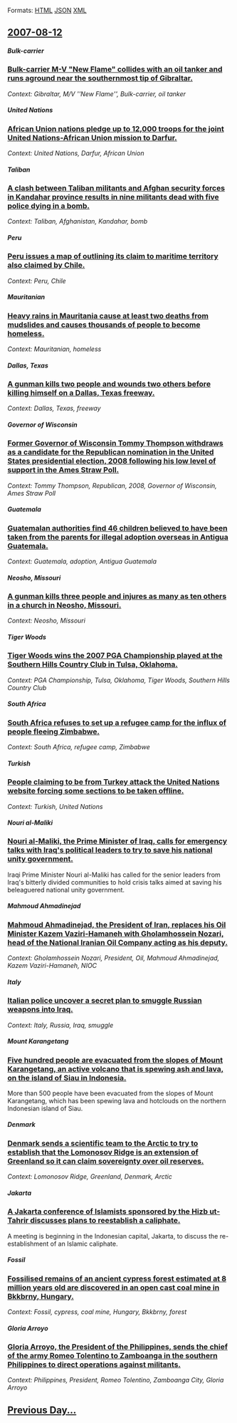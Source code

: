 
Formats: [HTML](2007/08/12/index.html)  [JSON](2007/08/12/index.json)  [XML](2007/08/12/index.xml)  

## [2007-08-12](/news/2007/08/12/index.md)

##### Bulk-carrier
### [ Bulk-carrier M-V "New Flame" collides with an oil tanker and runs aground near the southernmost tip of Gibraltar. ](/news/2007/08/12/bulk-carrier-m-v-new-flame-collides-with-an-oil-tanker-and-runs-aground-near-the-southernmost-tip-of-gibraltar.md)
_Context: Gibraltar, M/V ''New Flame'', Bulk-carrier, oil tanker_

##### United Nations
### [ African Union nations pledge up to 12,000 troops for the joint United Nations-African Union mission to Darfur. ](/news/2007/08/12/african-union-nations-pledge-up-to-12-000-troops-for-the-joint-united-nations-african-union-mission-to-darfur.md)
_Context: United Nations, Darfur, African Union_

##### Taliban
### [ A clash between Taliban militants and Afghan security forces in Kandahar province results in nine militants dead with five police dying in a bomb. ](/news/2007/08/12/a-clash-between-taliban-militants-and-afghan-security-forces-in-kandahar-province-results-in-nine-militants-dead-with-five-police-dying-in.md)
_Context: Taliban, Afghanistan, Kandahar, bomb_

##### Peru
### [ Peru issues a map of outlining its claim to maritime territory also claimed by Chile. ](/news/2007/08/12/peru-issues-a-map-of-outlining-its-claim-to-maritime-territory-also-claimed-by-chile.md)
_Context: Peru, Chile_

##### Mauritanian
### [ Heavy rains in Mauritania cause at least two deaths from mudslides and causes thousands of people to become homeless. ](/news/2007/08/12/heavy-rains-in-mauritania-cause-at-least-two-deaths-from-mudslides-and-causes-thousands-of-people-to-become-homeless.md)
_Context: Mauritanian, homeless_

##### Dallas, Texas
### [ A gunman kills two people and wounds two others before killing himself on a Dallas, Texas freeway. ](/news/2007/08/12/a-gunman-kills-two-people-and-wounds-two-others-before-killing-himself-on-a-dallas-texas-freeway.md)
_Context: Dallas, Texas, freeway_

##### Governor of Wisconsin
### [ Former Governor of Wisconsin Tommy Thompson withdraws as a candidate for the Republican nomination in the United States presidential election, 2008 following his low level of support in the Ames Straw Poll. ](/news/2007/08/12/former-governor-of-wisconsin-tommy-thompson-withdraws-as-a-candidate-for-the-republican-nomination-in-the-united-states-presidential-electi.md)
_Context: Tommy Thompson, Republican, 2008, Governor of Wisconsin, Ames Straw Poll_

##### Guatemala
### [ Guatemalan authorities find 46 children believed to have been taken from the parents for illegal adoption overseas in Antigua Guatemala. ](/news/2007/08/12/guatemalan-authorities-find-46-children-believed-to-have-been-taken-from-the-parents-for-illegal-adoption-overseas-in-antigua-guatemala.md)
_Context: Guatemala, adoption, Antigua Guatemala_

##### Neosho, Missouri
### [ A gunman kills three people and injures as many as ten others in a church in Neosho, Missouri. ](/news/2007/08/12/a-gunman-kills-three-people-and-injures-as-many-as-ten-others-in-a-church-in-neosho-missouri.md)
_Context: Neosho, Missouri_

##### Tiger Woods
### [ Tiger Woods wins the 2007 PGA Championship played at the Southern Hills Country Club in Tulsa, Oklahoma. ](/news/2007/08/12/tiger-woods-wins-the-2007-pga-championship-played-at-the-southern-hills-country-club-in-tulsa-oklahoma.md)
_Context: PGA Championship, Tulsa, Oklahoma, Tiger Woods, Southern Hills Country Club_

##### South Africa
### [ South Africa refuses to set up a refugee camp for the influx of people fleeing Zimbabwe. ](/news/2007/08/12/south-africa-refuses-to-set-up-a-refugee-camp-for-the-influx-of-people-fleeing-zimbabwe.md)
_Context: South Africa, refugee camp, Zimbabwe_

##### Turkish
### [ People claiming to be from Turkey attack the United Nations website forcing some sections to be taken offline. ](/news/2007/08/12/people-claiming-to-be-from-turkey-attack-the-united-nations-website-forcing-some-sections-to-be-taken-offline.md)
_Context: Turkish, United Nations_

##### Nouri al-Maliki
### [ Nouri al-Maliki, the Prime Minister of Iraq, calls for emergency talks with Iraq's political leaders to try to save his national unity government. ](/news/2007/08/12/nouri-al-maliki-the-prime-minister-of-iraq-calls-for-emergency-talks-with-iraq-s-political-leaders-to-try-to-save-his-national-unity-gove.md)
Iraqi Prime Minister Nouri al-Maliki has called for the senior leaders from Iraq&#039;s bitterly divided communities to hold crisis talks aimed at saving his beleaguered national unity government.

##### Mahmoud Ahmadinejad
### [ Mahmoud Ahmadinejad, the President of Iran, replaces his Oil Minister Kazem Vaziri-Hamaneh with Gholamhossein Nozari, head of the National Iranian Oil Company acting as his deputy. ](/news/2007/08/12/mahmoud-ahmadinejad-the-president-of-iran-replaces-his-oil-minister-kazem-vaziri-hamaneh-with-gholamhossein-nozari-head-of-the-national.md)
_Context: Gholamhossein Nozari, President, Oil, Mahmoud Ahmadinejad, Kazem Vaziri-Hamaneh, NIOC_

##### Italy
### [ Italian police uncover a secret plan to smuggle Russian weapons into Iraq. ](/news/2007/08/12/italian-police-uncover-a-secret-plan-to-smuggle-russian-weapons-into-iraq.md)
_Context: Italy, Russia, Iraq, smuggle_

##### Mount Karangetang
### [ Five hundred people are evacuated from the slopes of Mount Karangetang, an active volcano that is spewing ash and lava, on the island of Siau in Indonesia. ](/news/2007/08/12/five-hundred-people-are-evacuated-from-the-slopes-of-mount-karangetang-an-active-volcano-that-is-spewing-ash-and-lava-on-the-island-of-si.md)
More than 500 people have been evacuated from the slopes of Mount Karangetang, which has been spewing lava and hotclouds on the northern Indonesian island of Siau.

##### Denmark
### [ Denmark sends a scientific team to the Arctic to try to establish that the Lomonosov Ridge is an extension of Greenland so it can claim sovereignty over oil reserves. ](/news/2007/08/12/denmark-sends-a-scientific-team-to-the-arctic-to-try-to-establish-that-the-lomonosov-ridge-is-an-extension-of-greenland-so-it-can-claim-sov.md)
_Context: Lomonosov Ridge, Greenland, Denmark, Arctic_

##### Jakarta
### [ A Jakarta conference of Islamists sponsored by the Hizb ut-Tahrir discusses plans to reestablish a caliphate. ](/news/2007/08/12/a-jakarta-conference-of-islamists-sponsored-by-the-hizb-ut-tahrir-discusses-plans-to-reestablish-a-caliphate.md)
A meeting is beginning in the Indonesian capital, Jakarta, to discuss the re-establishment of an Islamic caliphate.

##### Fossil
### [ Fossilised remains of an ancient cypress forest estimated at 8 million years old are discovered in an open cast coal mine in Bkkbrny, Hungary. ](/news/2007/08/12/fossilised-remains-of-an-ancient-cypress-forest-estimated-at-8-million-years-old-are-discovered-in-an-open-cast-coal-mine-in-bukkabrany-hu.md)
_Context: Fossil, cypress, coal mine, Hungary, Bkkbrny, forest_

##### Gloria Arroyo
### [ Gloria Arroyo, the President of the Philippines, sends the chief of the army Romeo Tolentino to Zamboanga in the southern Philippines to direct operations against militants. ](/news/2007/08/12/gloria-arroyo-the-president-of-the-philippines-sends-the-chief-of-the-army-romeo-tolentino-to-zamboanga-in-the-southern-philippines-to-di.md)
_Context: Philippines, President, Romeo Tolentino, Zamboanga City, Gloria Arroyo_

## [Previous Day...](/news/2007/08/11/index.md)

